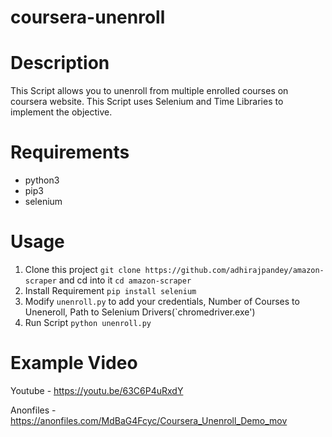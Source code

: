 # coursera-unenroll

# Description

This Script allows you to unenroll from multiple enrolled courses on coursera website.
This Script uses Selenium and Time Libraries to implement the objective.
  
# Requirements

- python3
- pip3
- selenium

# Usage

1. Clone this project `git clone https://github.com/adhirajpandey/amazon-scraper` and cd into it `cd amazon-scraper`
2. Install Requirement `pip install selenium`
3. Modify `unenroll.py` to add your credentials, Number of Courses to Uneneroll, Path to Selenium Drivers(`chromedriver.exe')
4. Run Script `python unenroll.py`

# Example Video

Youtube - https://youtu.be/63C6P4uRxdY

Anonfiles - https://anonfiles.com/MdBaG4Fcyc/Coursera_Unenroll_Demo_mov
